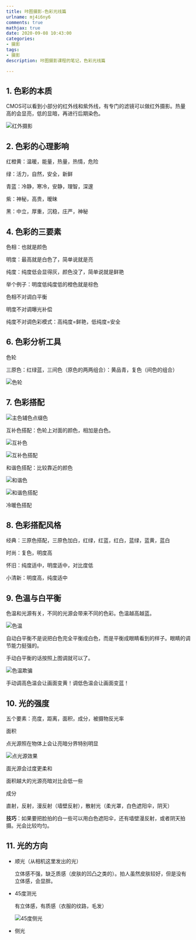 ```yaml
---
title: 咔图摄影-色彩光线篇
urlname: mj4i6ny6
comments: true
mathjax: true
date: 2020-09-08 10:43:00
categories:
- 摄影
tags:
- 摄影
description: 咔图摄影课程的笔记，色彩光线篇

---
```


## 1. 色彩的本质

CMOS可以看到小部分的红外线和紫外线，有专门的滤镜可以做红外摄影。热量高的会显亮，低的显暗，再进行后期染色。

![红外摄影](/images/咔图/红外摄影.jpg)

## 2. 色彩的心理影响

红橙黄：温暖，能量，热量，热情，危险

绿：活力，自然，安全，新鲜

青蓝：冷静，寒冷，安静，理智，深邃

紫：神秘，高贵，暧昧

黑：中立，厚重，沉稳，庄严，神秘

## 4. 色彩的三要素

色相：也就是颜色

明度：最高就是白色了，简单说就是亮

纯度：纯度低会显得灰，颜色没了，简单说就是鲜艳

举个例子：明度低纯度低的橙色就是棕色

色相不对调白平衡

明度不对调曝光补偿

纯度不对调色彩模式：高纯度=鲜艳，低纯度=安全

## 6. 色彩分析工具

色轮

三原色：红绿蓝，三间色（原色的两两组合）：黄品青，复色（间色的组合）

![色轮](/images/咔图/色轮.jpg)

## 7. 色彩搭配

![主色辅色点缀色](/images/咔图/主色辅色点缀色.jpg)

互补色搭配：色轮上对面的颜色，相加是白色。

![互补色](/images/咔图/互补色.jpg)

![互补色搭配](/images/咔图/互补色搭配.jpg)

和谐色搭配：比较靠近的颜色

![和谐色](/images/咔图/和谐色.jpg)

![和谐色搭配](/images/咔图/和谐色搭配.jpg)

冷暖色搭配

## 8. 色彩搭配风格

经典：三原色搭配，三原色加白，红绿，红蓝，红白，蓝绿，蓝黄，蓝白

时尚：复色，明度高

怀旧：纯度适中，明度适中，对比度低

小清新：明度高，纯度适中

## 9. 色温与白平衡

色温和光源有关，不同的光源会带来不同的色彩。色温越高越蓝。

![色温](/images/咔图/色温.jpg)

自动白平衡不是说把白色完全平衡成白色，而是平衡成眼睛看到的样子。眼睛的调节能力挺强的。

手动白平衡的话按照上图调就可以了。

![色温欺骗](/images/咔图/色温欺骗.jpg)

手动调高色温会让画面变黄！调低色温会让画面变蓝！

## 10. 光的强度

五个要素：亮度，距离，面积，成分，被摄物反光率

面积

点光源照在物体上会让亮暗分界特别明显

![点光源效果](/images/咔图/点光源效果.jpg)

面光源会过度更柔和

面积越大的光源亮暗对比会低一些

成分

直射，反射，漫反射（墙壁反射），散射光（柔光罩，白色遮阳伞，阴天）

**技巧**：如果要把脸拍的白一些可以用白色遮阳伞，还有墙壁漫反射，或者阴天拍摄。光会比较均匀。

## 11. 光的方向

- 顺光（从相机这里发出的光）

  立体感不强，缺乏质感（皮肤的凹凸之类的）。拍人虽然皮肤较好，但是没有立体感，会显胖。

- 45度测光

  有立体感，有质感（衣服的纹路，毛发）

  ![45度侧光](/images/咔图/45度侧光.jpg)

- 侧光

